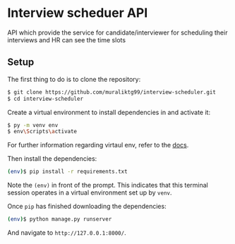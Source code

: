 # Interview scheduer API

API which provide the service for candidate/interviewer for scheduling their interviews and HR can see the time slots

## Setup

The first thing to do is to clone the repository:

```sh
$ git clone https://github.com/muraliktg99/interview-scheduler.git
$ cd interview-scheduler
```
Create a virtual environment to install dependencies in and activate it:

```sh
$ py -m venv env
$ env\Scripts\activate
```
For further information regarding virtaul env, refer to the [docs](https://docs.python.org/3/library/venv.html).

Then install the dependencies:

```sh
(env)$ pip install -r requirements.txt
```
Note the `(env)` in front of the prompt. This indicates that this terminal
session operates in a virtual environment set up by `venv`.

Once `pip` has finished downloading the dependencies:
```sh
(env)$ python manage.py runserver
```
And navigate to `http://127.0.0.1:8000/`.